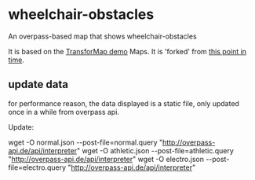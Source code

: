 # wheelchair-obstacles
An overpass-based map that shows wheelchair-obstacles

It is based on the [TransforMap demo](https://github.com/TransforMap/demo.transformap.co) Maps. It is 'forked' from [this point in time](https://github.com/TransforMap/demo.transformap.co/tree/bb5419e895d1ed440cdc645d1de8b455cfa78a8c).

## update data

for performance reason, the data displayed is a static file, only updated once in a while from overpass api.

Update:

wget -O normal.json --post-file=normal.query "http://overpass-api.de/api/interpreter"
wget -O athletic.json --post-file=athletic.query "http://overpass-api.de/api/interpreter"
wget -O electro.json --post-file=electro.query "http://overpass-api.de/api/interpreter"
